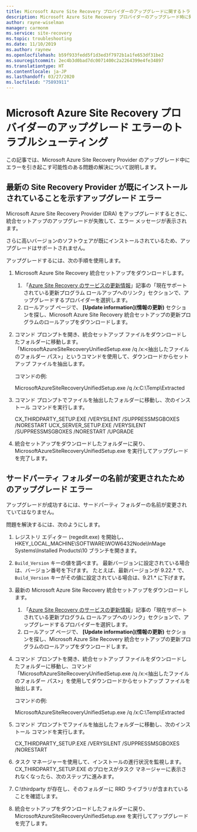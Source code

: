 ```yaml
---
title: Microsoft Azure Site Recovery プロバイダーのアップグレードに関するトラブルシューティング
description: Microsoft Azure Site Recovery プロバイダーのアップグレード時に発生する一般的な問題を解決します。
author: rayne-wiselman
manager: carmonm
ms.service: site-recovery
ms.topic: troubleshooting
ms.date: 11/10/2019
ms.author: raynew
ms.openlocfilehash: b59f933fedd5f1d3ed3f7972b1a1fe653df31be2
ms.sourcegitcommit: 2ec4b3d0bad7dc0071400c2a2264399e4fe34897
ms.translationtype: HT
ms.contentlocale: ja-JP
ms.lasthandoff: 03/27/2020
ms.locfileid: "75893911"
---
```

# <a name="troubleshoot-microsoft-azure-site-recovery-provider-upgrade-failures"></a>Microsoft Azure Site Recovery プロバイダーのアップグレード エラーのトラブルシューティング

この記事では、Microsoft Azure Site Recovery Provider のアップグレード中にエラーを引き起こす可能性のある問題の解決について説明します。

## <a name="the-upgrade-fails-reporting-that-the-latest-site-recovery-provider-is-already-installed"></a>最新の Site Recovery Provider が既にインストールされていることを示すアップグレード エラー

Microsoft Azure Site Recovery Provider (DRA) をアップグレードするときに、統合セットアップのアップグレードが失敗して、エラー メッセージが表示されます。

さらに高いバージョンのソフトウェアが既にインストールされているため、アップグレードはサポートされません。

アップグレードするには、次の手順を使用します。

1. Microsoft Azure Site Recovery 統合セットアップをダウンロードします。
   1. 「[Azure Site Recovery のサービスの更新情報](service-updates-how-to.md#links-to-currently-supported-update-rollups)」記事の「現在サポートされている更新プログラム ロールアップへのリンク」セクションで、アップグレードするプロバイダーを選択します。
   2. ロールアップ ページで、 **[Update information]\(情報の更新\)** セクションを探し、Microsoft Azure Site Recovery 統合セットアップの更新プログラムのロールアップをダウンロードします。

2. コマンド プロンプトを開き、統合セットアップ ファイルをダウンロードしたフォルダーに移動します。 「MicrosoftAzureSiteRecoveryUnifiedSetup.exe /q /x:&lt;抽出したファイルのフォルダー パス&gt;」というコマンドを使用して、ダウンロードからセットアップ ファイルを抽出します。
    
    コマンドの例:

    MicrosoftAzureSiteRecoveryUnifiedSetup.exe /q /x:C:\Temp\Extracted

3. コマンド プロンプトでファイルを抽出したフォルダーに移動し、次のインストール コマンドを実行します。
   
    CX_THIRDPARTY_SETUP.EXE /VERYSILENT /SUPPRESSMSGBOXES /NORESTART  UCX_SERVER_SETUP.EXE /VERYSILENT /SUPPRESSMSGBOXES /NORESTART /UPGRADE

1. 統合セットアップをダウンロードしたフォルダーに戻り、MicrosoftAzureSiteRecoveryUnifiedSetup.exe を実行してアップグレードを完了します。 

## <a name="upgrade-failure-due-to-the-3rd-party-folder-being-renamed"></a>サードパーティ フォルダーの名前が変更されたためのアップグレード エラー

アップグレードが成功するには、サードパーティ フォルダーの名前が変更されていてはなりません。

問題を解決するには、次のようにします。

1. レジストリ エディター (regedit.exe) を開始し、HKEY_LOCAL_MACHINE\SOFTWARE\WOW6432Node\InMage Systems\Installed Products\10 ブランチを開きます。
1. `Build_Version` キーの値を調べます。 最新バージョンに設定されている場合は、バージョン番号を下げます。 たとえば、最新バージョンが 9.22.\* で、`Build_Version` キーがその値に設定されている場合は、9.21.\* に下げます。
1. 最新の Microsoft Azure Site Recovery 統合セットアップをダウンロードします。
   1. 「[Azure Site Recovery のサービスの更新情報](service-updates-how-to.md#links-to-currently-supported-update-rollups)」記事の「現在サポートされている更新プログラム ロールアップへのリンク」セクションで、アップグレードするプロバイダーを選択します。
   2. ロールアップ ページで、 **[Update information]\(情報の更新\)** セクションを探し、Microsoft Azure Site Recovery 統合セットアップの更新プログラムのロールアップをダウンロードします。
1. コマンド プロンプトを開き、統合セットアップ ファイルをダウンロードしたフォルダーに移動し、コマンド「MicrosoftAzureSiteRecoveryUnifiedSetup.exe /q /x:&lt;抽出したファイルのフォルダー パス&gt;」を使用してダウンロードからセットアップ ファイルを抽出します。

    コマンドの例:

    MicrosoftAzureSiteRecoveryUnifiedSetup.exe /q /x:C:\Temp\Extracted

1. コマンド プロンプトでファイルを抽出したフォルダーに移動し、次のインストール コマンドを実行します。
   
    CX_THIRDPARTY_SETUP.EXE /VERYSILENT /SUPPRESSMSGBOXES /NORESTART

1. タスク マネージャーを使用して、インストールの進行状況を監視します。 CX_THIRDPARTY_SETUP.EXE のプロセスがタスク マネージャーに表示されなくなったら、次のステップに進みます。
1. C:\thirdparty が存在し、そのフォルダーに RRD ライブラリが含まれていることを確認します。
1. 統合セットアップをダウンロードしたフォルダーに戻り、MicrosoftAzureSiteRecoveryUnifiedSetup.exe を実行してアップグレードを完了します。 